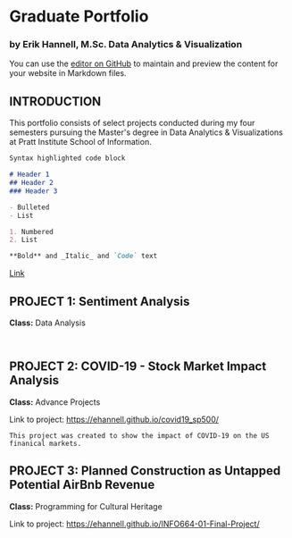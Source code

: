 # Graduate Portfolio
### by Erik Hannell, M.Sc. Data Analytics & Visualization

You can use the [editor on GitHub](https://github.com/ehannell/dav_portfolio/edit/gh-pages/index.md) to maintain and preview the content for your website in Markdown files.

## INTRODUCTION

This portfolio consists of select projects conducted during my four semesters pursuing the Master's degree in Data Analytics & Visualizations at Pratt Institute School of Information.   

```markdown
Syntax highlighted code block

# Header 1
## Header 2
### Header 3

- Bulleted
- List

1. Numbered
2. List

**Bold** and _Italic_ and `Code` text

```

[Link](https://i.ibb.co/1Qv5S9m/PROJECT-3-map-snapshot.jpg)

## PROJECT 1: Sentiment Analysis
**Class:** Data Analysis

```


```


## PROJECT 2: COVID-19 - Stock Market Impact Analysis
**Class:** Advance Projects

Link to project: https://ehannell.github.io/covid19_sp500/


```
This project was created to show the impact of COVID-19 on the US finanical markets.

```



## PROJECT 3: Planned Construction as Untapped Potential AirBnb Revenue
**Class:** Programming for Cultural Heritage

Link to project: https://ehannell.github.io/INFO664-01-Final-Project/
```


```

